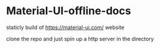 # Material-UI-offline-docs

staticly build of https://material-ui.com/ website

clone the repo and just spin up a http server in the directory
